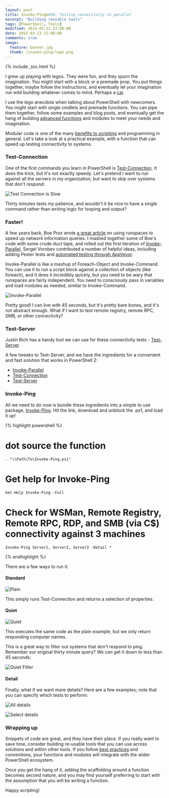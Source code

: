 ```yaml
---
layout: post
title: Invoke-Ping&#58; Testing connectivity in parallel
excerpt: "Building reusable tools"
tags: [PowerShell, Tools]
modified: 2015-03-23 22:00:00
date: 2015-03-23 22:00:00
comments: true
image:
  feature: banner.jpg
  thumb: /invoke-ping/lego.png
---
```

{% include _toc.html %}

I grew up playing with legos. They were fun, and they spurn the imagination. You might start with a block or a premade prop. You put things together, maybe follow the instructions, and eventually let your imagination run wild building whatever comes to mind. Perhaps a [car](http://www.extremetech.com/extreme/173167-worlds-first-full-size-lego-car-can-hit-20-mph-powered-by-insane-1048-piston-compresed-air-engine).

I use the lego anecdote when talking about PowerShell with newcomers. You might start with single cmdlets and premade functions. You can pipe them together, follow some examples and blog posts, and eventually get the hang of building [advanced functions](https://ramblingcookiemonster.wordpress.com/2013/12/08/building-powershell-functions-best-practices/) and modules to meet your needs and imagination.

Modular code is one of the many [benefits to scripting](https://ramblingcookiemonster.wordpress.com/2013/12/07/why-powershell/) and programming in general. Let's take a look at a practical example, with a function that can speed up testing connectivity to systems.

### Test-Connection

One of the first commands you learn in PowerShell is [Test-Connection](https://technet.microsoft.com/en-us/library/hh849808.aspx). It does the trick, but it's not exactly speedy. Let's pretend I want to run against all the servers in my organization, but want to skip over systems that don't respond:

![Test Connection Is Slow](/images/invoke-ping/QuietLong.png)

Thirty minutes tests my patience, and wouldn't it be nice to have a single command rather than writing logic for looping and output?

### Faster!

A few years back, Boe Prox wrote [a great article](http://learn-powershell.net/2012/05/10/speedy-network-information-query-using-powershell/) on using runspaces to speed up network information queries. I mashed together some of Boe's code with some crude duct tape, and rolled out the first iteration of [Invoke-Parallel](https://github.com/RamblingCookieMonster/Invoke-Parallel). Sergei Vorobev contributed a number of helpful ideas, including adding Pester tests and [automated testing through AppVeyor](https://ramblingcookiemonster.wordpress.com/2015/02/25/fun-with-github-pester-and-appveyor/).

Invoke-Parallel is like a mashup of Foreach-Object and Invoke-Command. You can use it to run a script block against a collection of objects (like foreach), and it does it incredibly quickly, but you need to be wary that runspaces are fairly independent. You need to consciously pass in variables and load modules as needed, similar to Invoke-Command.

![Invoke-Parallel](/images/invoke-ping/InvokeParallel.png)

Pretty good! I can live with 45 seconds, but it's pretty bare bones, and it's not abstract enough. What if I want to test remote registry, remote RPC, SMB, or other connectivity?

### Test-Server

Justin Rich has a handy tool we can use for these connectivity tests - [Test-Server](https://gallery.technet.microsoft.com/scriptcenter/Powershell-Test-Server-e0cdea9a).

A few tweaks to Test-Server, and we have the ingredients for a convenient and fast solution that works in PowerShell 2:

* [Invoke-Parallel](https://github.com/RamblingCookieMonster/Invoke-Parallel)
* [Test-Connection](https://technet.microsoft.com/en-us/library/hh849808.aspx?f=255&MSPPError=-2147217396)
* [Test-Server](https://gallery.technet.microsoft.com/scriptcenter/Powershell-Test-Server-e0cdea9a)

### Invoke-Ping

All we need to do now is bundle these ingredients into a simple to use package, [Invoke-Ping](https://gallery.technet.microsoft.com/scriptcenter/Invoke-Ping-Test-in-b553242a). Hit the link, download and unblock the .ps1, and load it up!

{% highlight powershell %}
# dot source the function  
    . "\\Path\To\Invoke-Ping.ps1"  
  
# Get help for Invoke-Ping 
    Get-Help Invoke-Ping -Full 
     
# Check for WSMan, Remote Registry, Remote RPC, RDP, and SMB (via C$) connectivity against 3 machines 
    Invoke-Ping Server1, Server2, Server3 -Detail * 
{% endhighlight %}

There are a few ways to run it:

#### Standard

![Plain](/images/invoke-ping/IPPlain.png)

This simply runs Test-Connection and returns a selection of properties.

#### Quiet

![Quiet](/images/invoke-ping/QuietOne.png)

This executes the same code as the plain example, but we only return responding computer names.

This is a great way to filter out systems that don't respond to ping. Remember our original thirty minute query? We can get it down to less than 45 seconds:

![Quiet Filter](/images/invoke-ping/Quiet.png)

#### Detail

Finally, what if we want more details?  Here are a few examples; note that you can specify which tests to perform:

![All details](/images/invoke-ping/DetailAll.png)

![Select details](/images/invoke-ping/DetailSelect.png)

### Wrapping up

Snippets of code are great, and they have their place. If you really want to save time, consider building re-usable tools that you can use across solutions and within other tools. If you follow [best practices](https://ramblingcookiemonster.wordpress.com/2013/12/08/building-powershell-functions-best-practices/) and conventions, your functions and modules will integrate with the wider PowerShell ecosystem.

Once you get the hang of it, adding the scaffolding around a function becomes second nature, and you may find yourself preferring to start with the assumption that you will be writing a function.

Happy scripting!